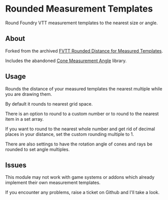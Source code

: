 # Rounded Measurement Templates

Round Foundry VTT measurement templates to the nearest size or angle.

## About

Forked from the archived [FVTT Rounded Distance for Measured Templates](https://github.com/cdverrett94/FVTT-rounded-distance-for-measured-templates).

Includes the abandoned [Cone Measurement Angle](https://github.com/thre-z/cone-measurement-angle) library.

## Usage

Rounds the distance of your measured templates the nearest multiple while you are drawing them.

By default it rounds to nearest grid space.

There is an option to round to a custom number or to round to the nearest item in a set array.

If you want to round to the nearest whole number and get rid of decimal places in your distance, set the custom rounding multiple to 1.

There are also settings to have the rotation angle of cones and rays be rounded to set angle multiples. 

## Issues

This module may not work with game systems or addons which already implement their own measurement templates.

If you encounter any problems, raise a ticket on Github and I'll take a look.

